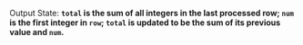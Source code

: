 Output State: **`total` is the sum of all integers in the last processed row; `num` is the first integer in `row`; `total` is updated to be the sum of its previous value and `num`.**